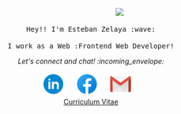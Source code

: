 
<p align="center">
  <img src="https://user-images.githubusercontent.com/124535888/229399788-9e77f144-5546-4de4-8436-50481bbae8fa.png" width="40%" align="right">
  <br><br>
  <samp>
    Hey!! I'm Esteban Zelaya :wave:
    <br><br>
    I work as a Web :Frontend Web Developer!
  </samp>
</p>

<p align="center"> 
  <i> Let's connect and chat! :incoming_envelope: </i>
</p>

<p align="center">
<a href="https://www.linkedin.com/in/esteban-zelaya-arge%C3%B1al-22317313a/"><img src="https://github.com/sarthak77/sarthak77/blob/master/icons/icons8-linkedin-circled-48.png" alt="LinkedIn"></a> &nbsp; &nbsp;
<a href="https://www.facebook.com/estebanzelaya123/"><img src="https://github.com/sarthak77/sarthak77/blob/master/icons/icons8-facebook-48.png" alt="Facebook"></a> &nbsp; &nbsp;
<a href="estebanzelaya123.ez41@gmail.com"><img src="https://github.com/sarthak77/sarthak77/blob/master/icons/icons8-gmail-48.png" alt="Gmail"></a> &nbsp; &nbsp;
  <br>
  <a href="https://raw.githubusercontent.com/EZelaya123/EZelaya123/main/Curriculum%20_vitae_28-2-23.pdf" download="Acme Documentation (ver. 2.0.1).txt">Curriculum Vitae</a>
</p>





